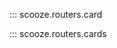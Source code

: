 <!-- TODO(#257): Update db_interface documentation. -->

::: scooze.routers.card

::: scooze.routers.cards
